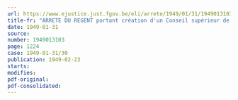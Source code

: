 ```yaml
---
url: https://www.ejustice.just.fgov.be/eli/arrete/1949/01/31/1949013103/justel
title-fr: "ARRETE DU REGENT portant création d'un Conseil supérieur de la Propriété industrielle"
date: 1949-01-31
source:
number: 1949013103
page: 1224
case: 1949-01-31/30
publication: 1949-02-23
starts:
modifies:
pdf-original:
pdf-consolidated:
---
```


